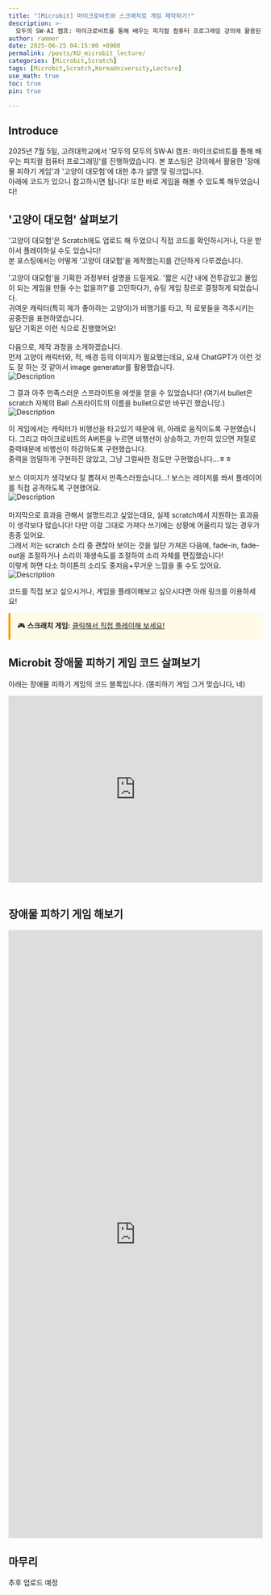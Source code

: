 ```yaml
---
title: "[Microbit] 마이크로비트와 스크래치로 게임 제작하기!"
description: >-
  모두의 SW·AI 캠프: 마이크로비트를 통해 배우는 피지컬 컴퓨터 프로그래밍 강의에 활용된 자료입니다.
author: rammer
date: 2025-06-25 04:15:00 +0900
permalink: /posts/KU_microbit_lecture/
categories: [Microbit,Scratch]
tags: [Microbit,Scratch,KoreaUniversity,Lecture]
use_math: true
toc: true
pin: true

---
```


## Introduce
2025년 7월 5일, 고려대학교에서 '모두의 모두의 SW·AI 캠프: 마이크로비트를 통해 배우는 피지컬 컴퓨터 프로그래밍'를 진행하였습니다. 본 포스팅은 강의에서 활용한 '장애물 피하기 게임'과 '고양이 대모험'에 대한 추가 설명 및 링크입니다.<br>아래에 코드가 있으니 참고하시면 됩니다! 또한 바로 게임을 해볼 수 있도록 해두었습니다!

## '고양이 대모험' 살펴보기
'고양이 대모험'은 Scratch에도 업로드 해 두었으니 직접 코드를 확인하시거나, 다운 받아서 플레이하실 수도 있습니다!<br>
본 포스팅에서는 어떻게 '고양이 대모험'을 제작했는지를 간단하게 다루겠습니다.<br>
  
'고양이 대모험'을 기획한 과정부터 설명을 드릴게요. '짧은 시간 내에 전투감있고 몰입이 되는 게임을 만들 수는 없을까?'를 고민하다가, 슈팅 게임 장르로 결정하게 되었습니다.<br>
귀여운 캐릭터(특히 제가 좋아하는 고양이)가 비행기를 타고, 적 로봇들을 격추시키는 공중전을 표현하였습니다.<br>
일단 기획은 이런 식으로 진행했어요!<br><br>
다음으로, 제작 과정을 소개하겠습니다.<br>
먼저 고양이 캐릭터와, 적, 배경 등의 이미지가 필요했는데요, 요새 ChatGPT가 이런 것도 잘 하는 것 같아서 image generator를 활용했습니다.<br>
<img src="../../assets/img/resources/microbit/prompt1.png"
     alt="Description"
     loading="lazy"
     class="image-style">
<br>

그 결과 아주 만족스러운 스프라이트용 에셋을 얻을 수 있었습니다! (여기서 bullet은 scratch 자체의 Ball 스프라이트의 이름을 bullet으로만 바꾸긴 했습니당.)<br>
<img src="../../assets/img/resources/microbit/sprites.png"
     alt="Description"
     loading="lazy"
     class="image-style">
<br>

이 게임에서는 캐릭터가 비행선을 타고있기 때문에 위, 아래로 움직이도록 구현했습니다. 그리고 마이크로비트의 A버튼을 누르면 비행선이 상승하고, 가만히 있으면 저절로 중력때문에 비행선이 하강하도록 구현했습니다.<br>
중력을 엄밀하게 구현하진 않았고, 그냥 그럴싸한 정도만 구현했습니다...ㅎㅎ<br>
<br>
보스 이미지가 생각보다 잘 뽑혀서 만족스러웠습니다...! 보스는 레이저를 쏴서 플레이어를 직접 공격하도록 구현했어요.<br>
<img src="../../assets/img/resources/microbit/boss_asset.png"
     alt="Description"
     loading="lazy"
     class="image-style">
<br>
<br>
마지막으로 효과음 관해서 설명드리고 싶었는데요, 실제 scratch에서 지원하는 효과음이 생각보다 많습니다! 다만 이걸 그대로 가져다 쓰기에는 상황에 어울리지 않는 경우가 종종 있어요.<br>
그래서 저는 scratch 소리 중 괜찮아 보이는 것을 일단 가져온 다음에, fade-in, fade-out을 조절하거나 소리의 재생속도를 조절하여 소리 자체를 편집했습니다!<br>
이렇게 하면 다소 하이톤의 소리도 중저음+무거운 느낌을 줄 수도 있어요.<br>
<img src="../../assets/img/resources/microbit/sound.png"
     alt="Description"
     loading="lazy"
     class="image-style">
<br>

코드를 직접 보고 싶으시거나, 게임을 플레이해보고 싶으시다면 아래 링크를 이용하세요!<br>

<div style="border-left: 4px solid #f90; padding: 1em; background: #fffbe6;">
  🎮 <strong>스크래치 게임:</strong>
  <a href="https://scratch.mit.edu/projects/1191783019/" target="_blank" rel="noopener noreferrer">
    클릭해서 직접 플레이해 보세요!
  </a>
</div>


## Microbit 장애물 피하기 게임 코드 살펴보기

아래는 장애물 피하기 게임의 코드 블록입니다. (똥피하기 게임 그거 맞습니다, 네)<br>

<div style="position:relative;height:calc(300px + 5em);width:100%;overflow:hidden;"><iframe style="position:absolute;top:0;left:0;width:100%;height:100%;" src="https://makecode.microbit.org/---codeembed#pub:S55220-75214-92373-16338" allowfullscreen="allowfullscreen" frameborder="0" sandbox="allow-scripts allow-same-origin"></iframe></div>

<br>

## 장애물 피하기 게임 해보기

<div style="position:relative;padding-bottom:140%;height:0;min-height:500px;overflow:hidden;">
  <iframe style="position:absolute;top:0;left:0;width:100%;height:100%;"
          src="https://makecode.microbit.org/---run?id=S55220-75214-92373-16338"
          allowfullscreen
          sandbox="allow-popups allow-forms allow-scripts allow-same-origin"
          frameborder="0">
  </iframe>
</div>

## 마무리
추후 업로드 예정





